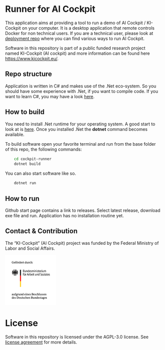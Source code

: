 # Runner for AI Cockpit
This application aims at providing a tool to run a demo of AI Cockpit / KI-Cockpit on your computer. It is a desktop application that remote controls Docker for non technical users. If you are a technical user, please look at [deployment repo](https://github.com/starwit/ai-cockpit-deployment) where you can find various ways to run AI Cockpit.

Software in this repository is part of a public funded research project named KI-Cockpit (AI cockpit) and more information can be found here https://www.kicockpit.eu/.

## Repo structure
Application is written in C# and makes use of the .Net eco-system. So you should have some experience with .Net, if you want to compile code. If you want to learn C#, you may have a look [here](https://github.com/starwit-trainings/csharp-basics).

## How to build
You need to install .Net runtime for your operating system. A good start to look at is [here](https://dotnet.microsoft.com/en-us/download). Once you installed .Net the __dotnet__ command becomes available.

To build software open your favorite terminal and run from the base folder of this repo, the following commands:

```bash
    cd cockpit-runner
    dotnet build
```

You can also start software like so.
```bash
    dotnet run
```

## How to run

Github start page contains a link to releases. Select latest release, download exe file and run. Application has no installation routine yet.

## Contact & Contribution

The “KI-Cockpit” (AI Cockpit) project was funded by the Federal Ministry of Labor and Social Affairs.

<img src="doc/foerderlogo.png" alt="BMAS Logo" style="width:33%; height:auto;">

# License

Software in this repository is licensed under the AGPL-3.0 license. See [license agreement](LICENSE) for more details.
